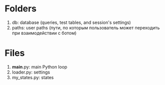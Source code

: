 # Folders
1. db: database (queries, test tables, and session's settings)
2. paths: user paths (пути, по которым пользователь может переходить при взаимодействии с ботом)

# Files
1. __main__.py: main Python loop
2. loader.py: settings
3. my_states.py: states
